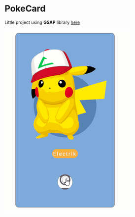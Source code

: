 # PokeCard

Little project using **GSAP** library [here](https://greensock.com/gsap/)

![](/img/pika.gif)